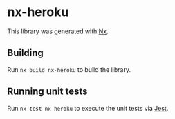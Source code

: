 # nx-heroku

This library was generated with [Nx](https://nx.dev).

## Building

Run `nx build nx-heroku` to build the library.

## Running unit tests

Run `nx test nx-heroku` to execute the unit tests via [Jest](https://jestjs.io).
